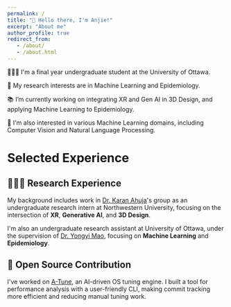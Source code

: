 ```yaml
---
permalink: /
title: "👋 Hello there, I'm Anjie!"
excerpt: "About me"
author_profile: true
redirect_from:
   - /about/
   - /about.html
---
```


🧑🏻‍💻 I'm a final year undergraduate student at the University of Ottawa.

🔬 My research interests are in Machine Learning and Epidemiology.

📚 I’m currently working on integrating XR and Gen AI in 3D Design, and applying Machine Learning to Epidemiology.

🥰 I'm also interested in various Machine Learning domains, including Computer Vision and Natural Language Processing.

# Selected Experience

## 👨🏻‍🔬 Research Experience

My background includes work in [Dr. Karan Ahuja](https://karan-ahuja.com/)'s group as an undergraduate research intern at Northwestern University, focusing on the intersection of **XR**, **Generative AI**, and **3D Design**.

I'm also an undergraduate research assistant at University of Ottawa, under the supervision of [Dr. Yongyi Mao](https://www.eecs.uottawa.ca/~yymao/), focusing on **Machine Learning** and **Epidemiology**.

## 🤖 Open Source Contribution

I've worked on [A-Tune](https://gitee.com/openeuler/A-Tune), an AI-driven OS tuning engine. I built a tool for performance analysis with a user-friendly CLI, making commit tracking more efficient and reducing manual tuning work.
